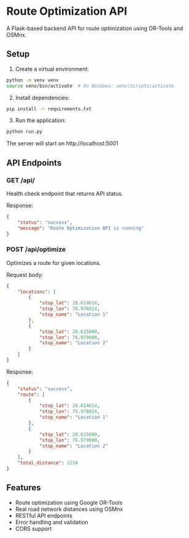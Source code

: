 # Route Optimization API

A Flask-based backend API for route optimization using OR-Tools and OSMnx.

## Setup

1. Create a virtual environment:
```bash
python -m venv venv
source venv/bin/activate  # On Windows: venv\Scripts\activate
```

2. Install dependencies:
```bash
pip install -r requirements.txt
```

3. Run the application:
```bash
python run.py
```

The server will start on http://localhost:5001

## API Endpoints

### GET /api/
Health check endpoint that returns API status.

Response:
```json
{
    "status": "success",
    "message": "Route Optimization API is running"
}
```

### POST /api/optimize

Optimizes a route for given locations.

Request body:
```json
{
    "locations": [
        {
            "stop_lat": 28.614614,
            "stop_lon": 76.978024,
            "stop_name": "Location 1"
        },
        {
            "stop_lat": 28.615000,
            "stop_lon": 76.979000,
            "stop_name": "Location 2"
        }
    ]
}
```

Response:
```json
{
    "status": "success",
    "route": [
        {
            "stop_lat": 28.614614,
            "stop_lon": 76.978024,
            "stop_name": "Location 1"
        },
        {
            "stop_lat": 28.615000,
            "stop_lon": 76.979000,
            "stop_name": "Location 2"
        }
    ],
    "total_distance": 1234
}
```

## Features

- Route optimization using Google OR-Tools
- Real road network distances using OSMnx
- RESTful API endpoints
- Error handling and validation
- CORS support 